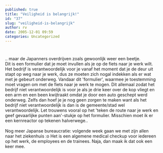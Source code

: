 ```yaml
---
published: true
title: "Veiligheid is belangrijk!"
id: "37"
slug: "veiligheid-is-belangrijk"
author: rv
date: 2005-12-01 09:59
categories: Uncategorized
---
```

<a href="https://photos1.blogger.com/blogger/5743/1473/1600/bicyc.gif"><img style="cursor:pointer;margin:0 10px 10px 0;" src="https://photos1.blogger.com/blogger/5743/1473/320/bicyc.jpg" alt="" border="0" /></a><br /><br />.. maar de Japanners overdrijven zoals gewoonlijk weer een beetje.<br />Dit is een formulier dat je moet invullen als je op de fiets naar je werk wilt. Het bedrijf is verantwoordelijk voor je vanaf het moment dat je de deur uit stapt op weg naar je werk, dus ze moeten zich nogal indekken als er wat met je gebeurt onderweg. Vandaar dit 'formulier', waarmee je toestemming moet vragen om met de fiets naar je werk te mogen. Dit allemaal zodat het bedrijf niet verantwoordelijk is voor je als je drie keer over de kop vliegt en een arm en een been kwijtraakt omdat je door een auto geschept werd onderweg. Zelfs dan hoef je je nog geen zorgen te maken want als het bedrijf niet verantwoordelijk is dan is de gemeente/stad wel verantwoordelijk. Let trouwens vooral op het 'teken de route naar je werk en geef gevaarlijke punten aan'-stukje op het formulier. Misschien moet ik er een kernreactor op tekenen halverwege..<br /><br />Nog meer Japanse bureaucratie: volgende week gaan we met zijn allen naar het ziekenhuis :o Het is een algemene medical checkup voor iedereen op het werk, de employees en de trainees. Naja, dan maak ik dat ook een keer mee.